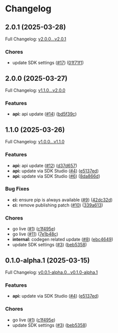# Changelog

## 2.0.1 (2025-03-28)

Full Changelog: [v2.0.0...v2.0.1](https://github.com/hanzoai/python-sdk/compare/v2.0.0...v2.0.1)

### Chores

* update SDK settings ([#17](https://github.com/hanzoai/python-sdk/issues/17)) ([01f71f1](https://github.com/hanzoai/python-sdk/commit/01f71f1ddb19bae7479b1375bfc247ce0e74802e))

## 2.0.0 (2025-03-27)

Full Changelog: [v1.1.0...v2.0.0](https://github.com/hanzoai/python-sdk/compare/v1.1.0...v2.0.0)

### Features

* **api:** api update ([#14](https://github.com/hanzoai/python-sdk/issues/14)) ([bd5f39c](https://github.com/hanzoai/python-sdk/commit/bd5f39c1eb8f8fdf04443ee8b448184b80759785))

## 1.1.0 (2025-03-26)

Full Changelog: [v1.0.0...v1.1.0](https://github.com/hanzoai/python-sdk/compare/v1.0.0...v1.1.0)

### Features

* **api:** api update ([#12](https://github.com/hanzoai/python-sdk/issues/12)) ([d37d657](https://github.com/hanzoai/python-sdk/commit/d37d657eea2988c528bb1cb7560f6e0ab2f1e61e))
* **api:** update via SDK Studio ([#4](https://github.com/hanzoai/python-sdk/issues/4)) ([e5137ed](https://github.com/hanzoai/python-sdk/commit/e5137ed411811a52ff9b7cc0e44a678ef3f3065e))
* **api:** update via SDK Studio ([#6](https://github.com/hanzoai/python-sdk/issues/6)) ([8da866d](https://github.com/hanzoai/python-sdk/commit/8da866dea4cc031c8388be2e013f79f96f6f2950))


### Bug Fixes

* **ci:** ensure pip is always available ([#9](https://github.com/hanzoai/python-sdk/issues/9)) ([42dc32d](https://github.com/hanzoai/python-sdk/commit/42dc32d241c11794317fa4a89ee7e1a15a58855b))
* **ci:** remove publishing patch ([#10](https://github.com/hanzoai/python-sdk/issues/10)) ([339a613](https://github.com/hanzoai/python-sdk/commit/339a6135e50161ae8acacaf7d1d7381a6d77428d))


### Chores

* go live ([#1](https://github.com/hanzoai/python-sdk/issues/1)) ([c1f495e](https://github.com/hanzoai/python-sdk/commit/c1f495ea0e560ada8c76c571b42928bf8e1b5ee5))
* go live ([#11](https://github.com/hanzoai/python-sdk/issues/11)) ([7e1b48c](https://github.com/hanzoai/python-sdk/commit/7e1b48ce65cba77dd8fbd7e019d3913c492a87a6))
* **internal:** codegen related update ([#8](https://github.com/hanzoai/python-sdk/issues/8)) ([ebc4649](https://github.com/hanzoai/python-sdk/commit/ebc4649173ca01aeb26903c6fe32adad0be49491))
* update SDK settings ([#3](https://github.com/hanzoai/python-sdk/issues/3)) ([beb5358](https://github.com/hanzoai/python-sdk/commit/beb53583fcdb15983f09a73be166dbbca30fb93f))

## 0.1.0-alpha.1 (2025-03-15)

Full Changelog: [v0.0.1-alpha.0...v0.1.0-alpha.1](https://github.com/hanzoai/python-sdk/compare/v0.0.1-alpha.0...v0.1.0-alpha.1)

### Features

* **api:** update via SDK Studio ([#4](https://github.com/hanzoai/python-sdk/issues/4)) ([e5137ed](https://github.com/hanzoai/python-sdk/commit/e5137ed411811a52ff9b7cc0e44a678ef3f3065e))


### Chores

* go live ([#1](https://github.com/hanzoai/python-sdk/issues/1)) ([c1f495e](https://github.com/hanzoai/python-sdk/commit/c1f495ea0e560ada8c76c571b42928bf8e1b5ee5))
* update SDK settings ([#3](https://github.com/hanzoai/python-sdk/issues/3)) ([beb5358](https://github.com/hanzoai/python-sdk/commit/beb53583fcdb15983f09a73be166dbbca30fb93f))
